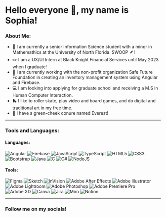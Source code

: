 # Hello everyone 👋, my name is Sophia!

### About Me:

- 🎒 I am currently a senior Information Science student with a minor in Mathemathics at the University of North Florida. SWOOP 🪶!
- ✏️ I am a UX/UI Intern at Black Knight Financial Services until May 2023 when I graduate!
- 🥕 I am currently working with the non-profit organization Safe Future Foundation in creating an inventory management system using Angular and Firebase.
- 💻 I am looking into applying for graduate school and receiving a M.S in Human Computer Interaction.
- 🛼 I like to roller skate, play video and board games, and do digital and traditional art in my free time.
- 🦜 I have a green-cheek conure named Everest!

---
### Tools and Languages:

#### Languages:
<p>
  <img alt="Angular" src="https://img.shields.io/badge/Angular-DD0031?logo=angular&logoColor=white&style=for-the-badge" />
  <img alt="Firebase" src="https://img.shields.io/badge/Firebase-FFCA28.svg?style=for-the-badge&logo=Firebase&logoColor=black" />
  <img alt="JavaScript" src="https://img.shields.io/badge/JavaScript-F7DF1E?logo=javascript&logoColor=white&style=for-the-badge" />
  <img alt="TypeScript" src="https://img.shields.io/badge/TypeScript-3178C6.svg?style=for-the-badge&logo=TypeScript&logoColor=white" />
  <img alt="HTML5" src="https://img.shields.io/badge/HTML5-E34F26.svg?style=for-the-badge&logo=HTML5&logoColor=white" />
  <img alt="CSS3" src="https://img.shields.io/badge/CSS3-1572B6.svg?style=for-the-badge&logo=CSS3&logoColor=white" />
  <img alt="Bootstrap" src="https://img.shields.io/badge/Bootstrap-7952B3.svg?style=for-the-badge&logo=Bootstrap&logoColor=white" />
  <img alt="Java" src="https://img.shields.io/badge/java-%23ED8B00.svg?style=for-the-badge&logo=java&logoColor=white" />
  <img alt="C" src="https://img.shields.io/badge/C-A8B9CC.svg?style=for-the-badge&logo=C&logoColor=black" />
  <img alt="C#" src="https://img.shields.io/badge/C%20Sharp-239120.svg?style=for-the-badge&logo=C-Sharp&logoColor=white" />
  <img alt="NodeJS" src="https://img.shields.io/badge/Node.js-339933.svg?style=for-the-badge&logo=nodedotjs&logoColor=white" />
 </p>
 
 #### Tools:
 <p>
  <img alt="Figma" src="https://img.shields.io/badge/Figma-F24E1E.svg?style=for-the-badge&logo=Figma&logoColor=white" />
  <img alt="Sketch" src="https://img.shields.io/badge/Sketch-F7B500.svg?style=for-the-badge&logo=Sketch&logoColor=black" />
  <img alt="InVision" src="https://img.shields.io/badge/InVision-FF3366.svg?style=for-the-badge&logo=InVision&logoColor=white" />
  <img alt="Adobe After Effects" src="https://img.shields.io/badge/Adobe%20After%20Effects-99F?logo=adobeaftereffects&logoColor=fff&style=for-the-badge" />
  <img alt="Adobe Illustrator" src="https://img.shields.io/badge/Adobe%20Illustrator-FF9A00.svg?style=for-the-badge&logo=Adobe-Illustrator&logoColor=white" />
  <img alt="Adobe Lightroom" src="https://img.shields.io/badge/Adobe%20Lightroom-31A8FF.svg?style=for-the-badge&logo=Adobe-Lightroom&logoColor=white" />
  <img alt="Adobe Photoshop" src="https://img.shields.io/badge/Adobe%20Photoshop-31A8FF.svg?style=for-the-badge&logo=Adobe-Photoshop&logoColor=white" />
  <img alt="Adobe Premiere Pro" src="https://img.shields.io/badge/Adobe%20Premiere%20Pro-9999FF.svg?style=for-the-badge&logo=Adobe-Premiere-Pro&logoColor=white" />
  <img alt="Adobe XD" src="https://img.shields.io/badge/Adobe%20Premiere%20Pro-9999FF.svg?style=for-the-badge&logo=Adobe-Premiere-Pro&logoColor=white" />
  <img alt="Canva" src="https://img.shields.io/badge/Canva-00C4CC.svg?style=for-the-badge&logo=Canva&logoColor=white" />
  <img alt="Jira" src="https://img.shields.io/badge/Jira-0052CC.svg?style=for-the-badge&logo=Jira&logoColor=white" />
  <img alt="Miro" src="https://img.shields.io/badge/Miro-050038.svg?style=for-the-badge&logo=Miro&logoColor=white" />
  <img alt="Notion" src="https://img.shields.io/badge/Notion-%23000000.svg?style=for-the-badge&logo=notion&logoColor=white" />
 </p>
 
 ---
 ### Follow me on my socials!

